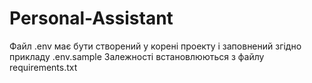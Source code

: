 # Personal-Assistant

Файл .env має бути створений у корені проекту і заповнений згідно прикладу .env.sample Залежності встановлюються з файлу requirements.txt


